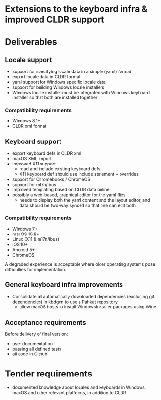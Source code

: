 # Extensions to the keyboard infra & improved CLDR support

# Deliverables

## Locale support
* support for specifying locale data in a simple (yaml) format
* export locale data in CLDR format
* yaml support for Windows specific locale data
* support for building Windows locale installers
* Windows locale installer must be integrated with Windows keyboard installer so that both are installed together

### Compatibility requirements

* Windows 8.1+
* CLDR xml format

## Keyboard support
* export keyboard defs in CLDR xml
* macOS XML import
* improved X11 support
    * read and include existing keyboard defs
    * X11 keyboard def should use include statement + overrides
* support for Chromebooks / ChromeOS
* support for m17n/ibus
* improved templating based on CLDR data online
* possibly a web-based, graphical editor for the yaml flies
    * needs to display both the yaml content and the layout editor, and data should be two-way synced so that one can edit both

### Compatibility requirements

* Windows 7+
* macOS 10.8+
* Linux (X11 & m17n/ibus)
* iOS 10+
* Android 5+
* ChromeOS

A degraded experience is acceptable where older operating systems pose difficulties for implementation.

## General keyboard infra improvements

* Consolidate all automatically downloaded dependencies (excluding git dependencies) in kbdgen to use a Páhkat repository
    * allow macOS hosts to install WindowsInstaller packages using Wine

## Acceptance requirements

Before delivery of final version:

* user documentation
* passing all defined tests
* all code in Github

# Tender requirements

* documented knowledge about locales and keyboards in Windows, macOS and other relevant platforms, in addition to CLDR
